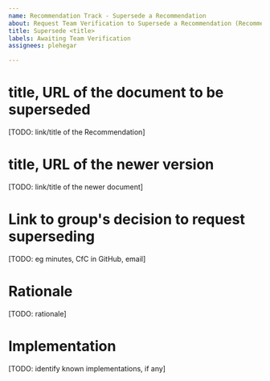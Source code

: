 ```yaml
---
name: Recommendation Track - Supersede a Recommendation
about: Request Team Verification to Supersede a Recommendation (Recommendation -> )
title: Supersede <title>
labels: Awaiting Team Verification
assignees: plehegar

---
```


# title, URL of the document to be superseded
[TODO: link/title of the Recommendation]

# title, URL of the newer version
[TODO: link/title of the newer document]

# Link to group's decision to request superseding
[TODO: eg minutes, CfC in GitHub, email]

# Rationale
[TODO: rationale]

# Implementation
[TODO: identify known implementations, if any]
